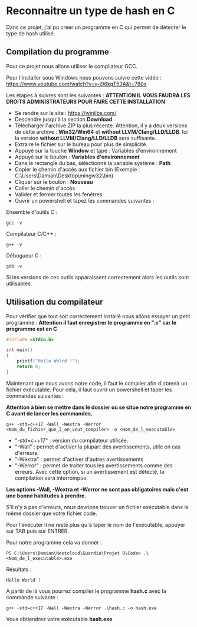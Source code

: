 # Reconnaitre un type de hash en C

Dans ce projet, j'ai pu créer un programme en C qui permet de détecter le type de hash utilisé.

## Compilation du programme

Pour ce projet nous allons utiliser le compilateur GCC.

Pour l'installer sous Windows nous pouvons suivre cette vidéo : https://www.youtube.com/watch?v=y-i96kqT53A&t=780s

Les étapes à suivres sont les suivantes : **ATTENTION IL VOUS FAUDRA LES DROITS ADMINISTRATEURS POUR FAIRE CETTE INSTALLATION**

- Se rendre sur le site : https://winlibs.com/
- Descendre jusqu'à la section **Download**
- Télécharger l'archive ZIP la plus récente. Attention, il y a deux versions de cette archive : **Win32/Win64** et **without LLVM/Clang/LLD/LLDB**. Ici la version **without LLVM/Clang/LLD/LLDB** sera suffisante.
- Extraire le fichier sur le bureau pour plus de simplicité.
- Appuyé sur la touche **Window** et tapé : Variables d'environnement
- Appuyé sur le bouton : **Variables d'environnement**
- Dans le rectangle du bas, sélectionné la variable système : **Path**
- Copier le chemin d'accès aux fichier bin (Exemple : C:\\Users\\Damian\\Desktop\\mingw32\\bin)
- Cliquer sur le bouton : **Nouveau**
- Coller le chemin d'accès
- Valider et fermer toutes les fenêtres.
- Ouvrir un powershell et tapez les commandes suivantes :

Ensemble d'outils C :

```
gcc -v
```

Compilateur C/C++ :

```
g++ -v
```

Débogueur C :

```
gdb -v
```

Si les versions de ces outils apparaissent correctement alors les outils sont utilisables.

## Utilisation du compilateur

Pour vérifier que tout soit correctement installé nous allons essayer un petit programme : **Attention il faut enregistrer le programme en ".c" car le programme est en C**

```cpp
#include <stdio.h>

int main()
{
    printf("Hello Wolrd !");
    return 0;
}
```

Maintenant que nous avons notre code, il faut le compiler afin d'obtenir un fichier exécutable.
Pour cela, il faut ouvrir un powershell et taper les commandes suivantes :

**Attention à bien se mettre dans le dossier où se situe notre programme en C avant de lancer les commandes.**

```
g++ -std=c++17 -Wall -Wextra -Werror <Nom_du_fichier_que_l_on_veut_compiler> -o <Nom_de_l_executable>
```

- "-std=c++17" : version du compilateur utilisée.
- "-Wall" : permet d'activer la plupart des avertissements, utile en cas d'erreurs.
- "-Wextra" : permet d'activer d'autres avertissements
- "-Werror" : permet de traiter tous les avertissements comme des erreurs. Avec cette option, si un avertissement est détecté, la compilation sera interrompue.

**Les options -Wall, -Wextra et -Werror ne sont pas obligatoires mais c'est une bonne habitudes à prendre.**

S'il n'y a pas d'erreurs, nous devrions trouver un fichier exécutable dans le même dossier que votre fichier code.

Pour l'exécuter il ne reste plus qu'à taper le nom de l'exécutable, appuyer sur TAB puis sur ENTRER.

Pour notre programme cela va donner :

```
PS C:\Users\Damian\Nextcloud\Guardia\Projet 8\Code> .\<Nom_de_l_executable>.exe
```

Résultats :

```
Hello World !
```

A partir de là vous pourrez compiler le programme **hash.c** avec la commande suivante :

```
g++ -std=c++17 -Wall -Wextra -Werror .\hash.c -o hash.exe
```

Vous obtiendrez votre exécutable **hash.exe**